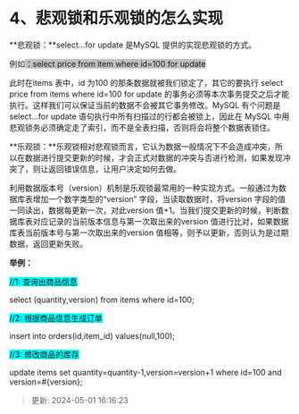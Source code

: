 # 4、悲观锁和乐观锁的怎么实现

**悲观锁：**select...for update 是MySQL 提供的实现悲观锁的方式。

例如<font style="background-color:rgb(192,192,192);">：</font><font style="background-color:rgb(192,192,192);">select</font><font style="background-color:rgb(192,192,192);"> </font><font style="background-color:rgb(192,192,192);">price</font><font style="background-color:rgb(192,192,192);"> </font><font style="background-color:rgb(192,192,192);">from</font><font style="background-color:rgb(192,192,192);"> </font><font style="background-color:rgb(192,192,192);">item</font><font style="background-color:rgb(192,192,192);"> </font><font style="background-color:rgb(192,192,192);">where</font><font style="background-color:rgb(192,192,192);"> </font><font style="background-color:rgb(192,192,192);">id=100</font><font style="background-color:rgb(192,192,192);"> </font><font style="background-color:rgb(192,192,192);">for update</font>

此时在items 表中，id 为100 的那条数据就被我们锁定了，其它的要执行 select price from items where id=100 for update 的事务必须等本次事务提交之后才能执行。这样我们可以保证当前的数据不会被其它事务修改。MySQL 有个问题是 select...for update 语句执行中所有扫描过的行都会被锁上，因此在 MySQL 中用悲观锁务必须确定走了索引，而不是全表扫描，否则将会将整个数据表锁住。

**乐观锁：**乐观锁相对悲观锁而言，它认为数据一般情况下不会造成冲突，所以在数据进行提交更新的时候，才会正式对数据的冲突与否进行检测，如果发现冲突了，则让返回错误信息，让用户决定如何去做。

利用数据版本号（version）机制是乐观锁最常用的一种实现方式。一般通过为数据库表增加一个数字类型的“version” 字段，当读取数据时，将version 字段的值一同读出，数据每更新一次，对此version 值+1。当我们提交更新的时候，判断数据库表对应记录的当前版本信息与第一次取出来的version 值进行比对，如果数据库表当前版本号与第一次取出来的version 值相等，则予以更新，否则认为是过期数据，返回更新失败。

**举例：**

<font style="background-color:rgb(0,255,255);">//1</font><font style="background-color:rgb(0,255,255);">: </font><font style="background-color:rgb(0,255,255);">查询出商品信息</font>

select (quantity,version) from items where id=100;

<font style="background-color:rgb(0,255,255);">//2</font><font style="background-color:rgb(0,255,255);">: </font><font style="background-color:rgb(0,255,255);">根据商品信息生成订单</font>

insert into orders(id,item_id) values(null,100);

<font style="background-color:rgb(0,255,255);">//3</font><font style="background-color:rgb(0,255,255);">: </font><font style="background-color:rgb(0,255,255);">修改商品的库存</font>

update items set quantity=quantity-1,version=version+1 where id=100 and version=#{version};

> 更新: 2024-05-01 16:16:23  
